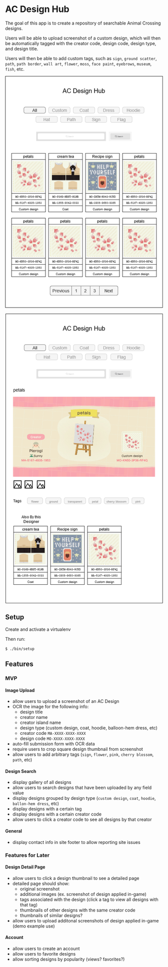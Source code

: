 # AC Design Hub

The goal of this app is to create a repository of searchable Animal Crossing designs.

Users will be able to upload screenshot of a custom design, which will then be automatically tagged with the creator code, design code, design type, and design title.

Users will then be able to add custom tags, such as `sign`, `ground scatter`, `path`, `path border`, `wall art`, `flower`, `moss`, `face paint`, `eyebrows`, `museum`, `fish`, etc.

![Wireframe-01](readme/wireframe-01.png)

![Wireframe-02](readme/wireframe-02.png)

## Setup

Create and activate a virtualenv

Then run:
```
$ ./bin/setup
```

## Features

### MVP

#### Image Upload

* allow users to upload a screenshot of an AC Design
* OCR the image for the following info:
  * design title
  * creator name
  * creator island name
  * design type (custom design, coat, hoodie, balloon-hem dress, etc)
  * creator code `MA-XXXX-XXXX-XXXX`
  * design code `MO-XXXX-XXXX-XXXX`
* auto-fill submission form with OCR data
* require users to crop square design thumbnail from screenshot
* allow users to add arbitrary tags (`sign`, `flower`, `pink`, `cherry blossom`, `path`, etc)

#### Design Search

* display gallery of all designs
* allow users to search designs that have been uploaded by any field value
* display designs grouped by design type (`custom design`, `coat`, `hoodie`, `ballon-hem dress`, etc)
* display designs with a certain tag
* display designs with a certain creator code
* allow users to click a creator code to see all designs by
that creator

#### General

* display contact info in site footer to allow reporting site issues

### Features for Later

#### Design Detail Page
* allow users to click a design thumbnail to see a detailed page
* detailed page should show:
  * original screenshot
  * additional images (ex. screenshot of design applied in-game)
  * tags associated with the design (click a tag to view all designs with that tag)
  * thumbnails of other designs with the same creator code
  * thumbnails of similar designs?
* allow users to upload additonal screenshots of design applied in-game (demo example use)

#### Account
* allow users to create an account
* allow users to favorite designs
* allow sorting designs by popularity (views? favorites?)
